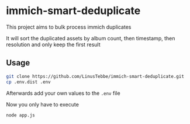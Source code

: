 # immich-smart-deduplicate

This project aims to bulk process immich duplicates

It will sort the duplicated assets by album count, then timestamp, then resolution and only keep the first result

## Usage

```bash
git clone https://github.com/LinusTebbe/immich-smart-deduplicate.git
cp .env.dist .env
```
Afterwards add your own values to the `.env` file

Now you only have to execute 
```bash
node app.js 
```